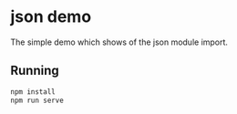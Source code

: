# json demo
The simple demo which shows of the json module import.

## Running
```bash
npm install
npm run serve
```
